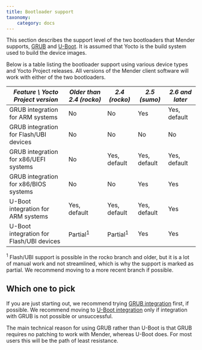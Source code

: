 ```yaml
---
title: Bootloader support
taxonomy:
    category: docs
---
```


This section describes the support level of the two bootloaders that Mender supports, [GRUB](https://www.gnu.org/software/grub/?target=_blank) and [U-Boot](http://www.denx.de/wiki/U-Boot?target=_blank). It is assumed that Yocto is the build system used to build the device images.

Below is a table listing the bootloader support using various device types and Yocto Project releases. All versions of the Mender client software will work with either of the two bootloaders.

| *Feature \ Yocto Project version*        | *Older than 2.4 (rocko)* | *2.4 (rocko)*       | *2.5 (sumo)* | *2.6 and later* |
|------------------------------------------|--------------------------|---------------------|--------------|-----------------|
| GRUB integration for ARM systems         | No                       | No                  | Yes          | Yes, default    |
| GRUB integration for Flash/UBI devices   | No                       | No                  | No           | No              |
| GRUB integration for x86/UEFI systems    | No                       | Yes, default        | Yes, default | Yes, default    |
| GRUB integration for x86/BIOS systems    | No                       | No                  | Yes          | Yes             |
| U-Boot integration for ARM systems       | Yes, default             | Yes, default        | Yes, default | Yes             |
| U-Boot integration for Flash/UBI devices | Partial<sup>1</sup>      | Partial<sup>1</sup> | Yes          | Yes             |

<sup>1</sup> Flash/UBI support is possible in the rocko branch and older, but it is a lot of manual work and not streamlined, which is why the support is marked as partial. We recommend moving to a more recent branch if possible.

## Which one to pick

If you are just starting out, we recommend trying [GRUB integration](grub) first, if possible. We recommend moving to [U-Boot integration](u-boot) only if integration with GRUB is not possible or unsuccessful.

The main technical reason for using GRUB rather than U-Boot is that GRUB requires no patching to work with Mender, whereas U-Boot does. For most users this will be the path of least resistance.
